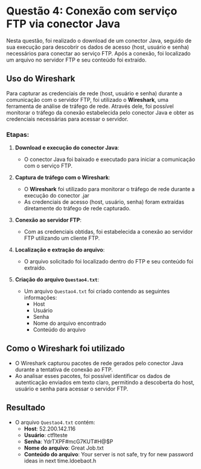 # Questão 4: Conexão com serviço FTP via conector Java

Nesta questão, foi realizado o download de um conector Java, seguido de sua execução para descobrir os dados de acesso (host, usuário e senha) necessários para conectar ao serviço FTP. Após a conexão, foi localizado um arquivo no servidor FTP e seu conteúdo foi extraído.

## Uso do Wireshark

Para capturar as credenciais de rede (host, usuário e senha) durante a comunicação com o servidor FTP, foi utilizado o **Wireshark**, uma ferramenta de análise de tráfego de rede. Através dele, foi possível monitorar o tráfego da conexão estabelecida pelo conector Java e obter as credenciais necessárias para acessar o servidor.

### Etapas:

1. **Download e execução do conector Java**:
   - O conector Java foi baixado e executado para iniciar a comunicação com o serviço FTP.

2. **Captura de tráfego com o Wireshark**:
   - O **Wireshark** foi utilizado para monitorar o tráfego de rede durante a execução do conector .jar
   - As credenciais de acesso (host, usuário, senha) foram extraídas diretamente do tráfego de rede capturado.

3. **Conexão ao servidor FTP**:
   - Com as credenciais obtidas, foi estabelecida a conexão ao servidor FTP utilizando um cliente FTP.

4. **Localização e extração do arquivo**:
   - O arquivo solicitado foi localizado dentro do FTP e seu conteúdo foi extraído.

5. **Criação do arquivo `Questao4.txt`**:
   - Um arquivo `Questao4.txt` foi criado contendo as seguintes informações:
     - Host
     - Usuário
     - Senha
     - Nome do arquivo encontrado
     - Conteúdo do arquivo

## Como o Wireshark foi utilizado

- O Wireshark capturou pacotes de rede gerados pelo conector Java durante a tentativa de conexão ao FTP.
- Ao analisar esses pacotes, foi possível identificar os dados de autenticação enviados em texto claro, permitindo a descoberta do host, usuário e senha para acessar o servidor FTP.

## Resultado

- O arquivo `Questao4.txt` contém:
  - **Host**: 52.200.142.116
  - **Usuário**: ctflteste
  - **Senha**: YdrTXPF#mcG7KUT#H@$P
  - **Nome do arquivo**: Great Job.txt
  - **Conteúdo do arquivo**: Your server is not safe, try for new password ideas in next time.ldoebaot.h
